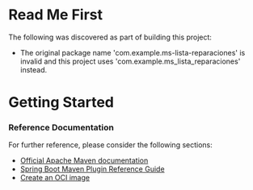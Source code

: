 # Read Me First
The following was discovered as part of building this project:

* The original package name 'com.example.ms-lista-reparaciones' is invalid and this project uses 'com.example.ms_lista_reparaciones' instead.

# Getting Started

### Reference Documentation
For further reference, please consider the following sections:

* [Official Apache Maven documentation](https://maven.apache.org/guides/index.html)
* [Spring Boot Maven Plugin Reference Guide](https://docs.spring.io/spring-boot/docs/3.3.0/maven-plugin/reference/html/)
* [Create an OCI image](https://docs.spring.io/spring-boot/docs/3.3.0/maven-plugin/reference/html/#build-image)

